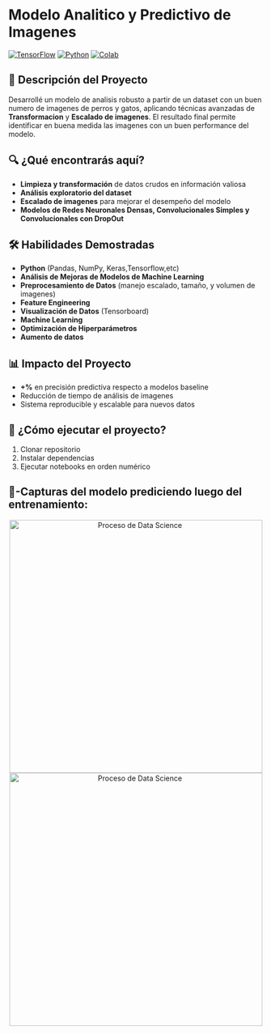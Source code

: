 # Modelo Analitico y Predictivo de Imagenes<br>
[![TensorFlow](https://img.shields.io/badge/TensorFlow-2.x-orange?logo=tensorflow)](https://www.tensorflow.org/)
[![Python](https://img.shields.io/badge/Python-3.7%2B-blue?logo=python)](https://www.python.org/)
[![Colab](https://colab.research.google.com/assets/colab-badge.svg)](https://colab.research.google.com/github/tu_usuario/tu_repositorio/blob/main/RedNeuronalBasicaConCapasOcultas.ipynb)

## 📌 Descripción del Proyecto
Desarrollé un modelo de analisis robusto a partir de un dataset con un buen numero de imagenes de perros y gatos, aplicando técnicas avanzadas de **Transformacion** y **Escalado de imagenes**. El resultado final permite identificar en buena medida las imagenes con un buen performance del modelo.


## 🔍 ¿Qué encontrarás aquí?
- **Limpieza y transformación** de datos crudos en información valiosa
- **Análisis exploratorio del dataset**
- **Escalado de imagenes** para mejorar el desempeño del modelo
- **Modelos de Redes Neuronales Densas, Convolucionales Simples y Convolucionales con DropOut**

## 🛠 Habilidades Demostradas
- **Python** (Pandas, NumPy, Keras,Tensorflow,etc)
- **Análisis de Mejoras de Modelos de Machine Learning**
- **Preprocesamiento de Datos** (manejo escalado, tamaño, y volumen de imagenes)
- **Feature Engineering**
- **Visualización de Datos** (Tensorboard)
- **Machine Learning** 
- **Optimización de Hiperparámetros**
- **Aumento de datos**

## 📊 Impacto del Proyecto
- **+%** en precisión predictiva respecto a modelos baseline
- Reducción de tiempo de análisis de imagenes
- Sistema reproducible y escalable para nuevos datos

## 🚀 ¿Cómo ejecutar el proyecto?
1. Clonar repositorio
2. Instalar dependencias
3. Ejecutar notebooks en orden numérico

## 📂-Capturas del modelo prediciendo luego del entrenamiento: 

<p align="center">
  <a href="https://postimg.cc/PNgqdNfB" target="_blank">
    <img src="https://i.postimg.cc/hPjQb7kP/Captura-de-pantalla-2025-01-30-215902.png" alt="Proceso de Data Science" width="500"><br>
    <a href="https://postimg.cc/pmZVQZQH" target="_blank">
    <img src="https://i.postimg.cc/tg01jvYY/descarga.png" alt="Proceso de Data Science" width="500">
  </a>
</p>


